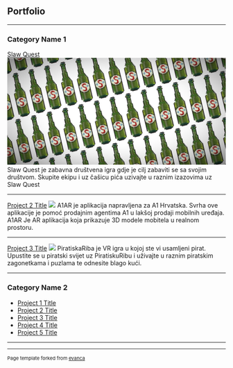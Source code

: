 ## Portfolio

---

### Category Name 1 

[Slaw Quest](/sample_page)
<img src="images/WhatsApp Image 2021-06-28 at 12.59.12.jpeg?raw=true"/>
Slaw Quest je zabavna društvena igra gdje je cilj zabaviti se sa svojim društvom. Skupite ekipu i uz čašicu pića uzivajte u raznim izazovima uz Slaw Quest

---
[Project 2 Title](/pdf/sample_presentation.pdf)
<img src="AR.jpeg?"/>
 A1AR je aplikacija napravljena za A1 Hrvatska. Svrha ove aplikacije je pomoć prodajnim agentima A1 u lakšoj prodaji mobilnih uređaja. A1AR Je AR aplikacija koja prikazuje 3D modele mobitela u realnom prostoru.

---
[Project 3 Title](http://example.com/)
<img src="PiratiskaRiba.jpg?raw=true"/>
  PiratiskaRiba je VR igra u kojoj ste vi usamljeni pirat. Upustite se u piratski svijet uz PiratiskuRibu i uživajte u raznim piratskim zagonetkama i puzlama te odnesite blago kući.

---

### Category Name 2

- [Project 1 Title](http://example.com/)
- [Project 2 Title](http://example.com/)
- [Project 3 Title](http://example.com/)
- [Project 4 Title](http://example.com/)
- [Project 5 Title](http://example.com/)

---




---
<p style="font-size:11px">Page template forked from <a href="https://github.com/evanca/quick-portfolio">evanca</a></p>
<!-- Remove above link if you don't want to attibute -->
